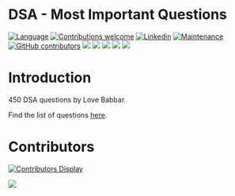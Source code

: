 # DSA - Most Important Questions       

[![Language](https://img.shields.io/badge/Made_with-Java-orange.svg)](#)
[![Contributions welcome](https://img.shields.io/badge/Contributions-welcome-brightgreen.svg?style=flat)](https://github.com/257ramanrb/dsa/issues)
[![Linkedin](https://img.shields.io/badge/Contact-@257ramanrb-blue.svg?style=flat)](https://www.linkedin.com/in/257ramanrb/)
[![Maintenance](https://img.shields.io/badge/Maintained%3F-yes-green.svg)](https://github.com/257ramanrb/dsa/graphs/commit-activity)
[![GitHub contributors](https://img.shields.io/github/contributors/257ramanrb/dsa.svg)](https://github.com/257ramanrb/dsa/graphs/contributors)
![](https://img.shields.io/github/last-commit/257ramanrb/dsa)
![](https://img.shields.io/github/commit-activity/m257ramanrb/dsa)
![](https://visitor-badge.glitch.me/badge?page_id=257ramanrb.dsa)
![](https://tokei.rs/b1/github/257ramanrb/dsa?category=code)
![](https://tokei.rs/b1/github/257ramanrb/dsa?category=files)

# Introduction

450 DSA questions by Love Babbar.

Find the list of questions [here](https://drive.google.com/file/d/1FMdN_OCfOI0iAeDlqswCiC2DZzD4nPsb/view).

# Contributors
[![Contributors Display](https://badges.pufler.dev/contributors/257ramanrb/dsa?size=50&padding=5&bots=true)](https://badges.pufler.dev)

![](https://forthebadge.com/images/badges/built-with-love.svg)
